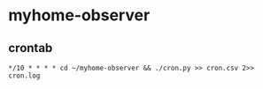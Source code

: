 myhome-observer
===============

## crontab

~~~
*/10 * * * * cd ~/myhome-observer && ./cron.py >> cron.csv 2>> cron.log
~~~
